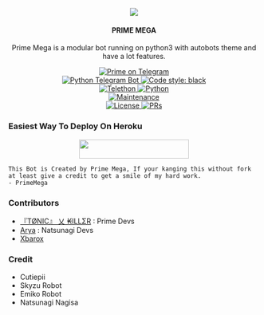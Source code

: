 <p align="center">
  <img src="https://telegra.ph/file/1da0ff9b5983912852f83.jpg">
</p>

<h4><p align="center"> PRIME MEGA </p></h4>

<p align="center">Prime Mega is a modular bot running on python3 with autobots theme and have a lot features.</p>

<p align="center">
<a href="https://t.me/PrimeMegaBot"> <img src="https://img.shields.io/badge/Prime-Mega-blue?&logo=telegram" alt="Prime on Telegram" /> </a><br>
<a href="https://python-telegram-bot.org"> <img src="https://img.shields.io/badge/PTB-13.9.0-white?&style=flat-round&logo=github" alt="Python Telegram Bot" /> </a>
<a href="https://github.com/psf/black"><img alt="Code style: black" src="https://img.shields.io/badge/code%20style-black-000000.svg"></a><br>
<a href="https://docs.telethon.dev"> <img src="https://img.shields.io/badge/Telethon-1.24.0-red?&style=flat-round&logo=github" alt="Telethon" /> </a>
<a href="https://docs.python.org"> <img src="https://img.shields.io/badge/Python-3.10.1-purple?&style=flat-round&logo=python" alt="Python" /> </a><br>
<a href="https://GitHub.com/Tonic990/PrimeMega"> <img src="https://img.shields.io/badge/Maintained-Yes-yellow.svg" alt="Maintenance" /> </a><br>
<a href="https://github.com/Tonic990/PrimeMega/blob/main/LICENSE"> <img src="https://img.shields.io/badge/License-GPLv3-blue.svg" alt="License" /> </a>
<a href="https://makeapullrequest.com"> <img src="https://img.shields.io/badge/PRs-Welcome-blue.svg?style=flat-round" alt="PRs" /> </a>
</p>

### Easiest Way To Deploy On Heroku 

<p align="center"><a href="https://heroku.com/deploy?template=https://github.com/UserbotMaps/Hiroshi-Robot/tree/test"> <img src="https://img.shields.io/badge/Deploy%20To%20Heroku-blue?style=for-the-badge&logo=heroku" width="220" height="38.45"/></a></p>

```
This Bot is Created by Prime Mega, If your kanging this without fork at least give a credit to get a smile of my hard work. 
- PrimeMega
```

### Contributors
- [『TØNIC』 乂 ₭ILLΣR](https://github.com/Tonic990) : Prime Devs
- [Arya](https://github.com/aryazakaria01) : Natsunagi Devs
- [Xbarox](https://github.com/Xbaroxx)

### Credit
- Cutiepii
- Skyzu Robot
- Emiko Robot
- Natsunagi Nagisa

